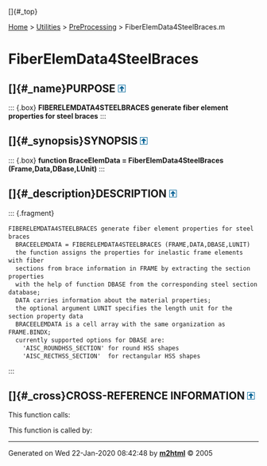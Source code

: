 []{#_top}

<div>

[Home](../../FEDEASLab.html) \> [Utilities](../FEDEASLab.html) \>
[PreProcessing](FEDEASLab.html) \> FiberElemData4SteelBraces.m

</div>

# FiberElemData4SteelBraces

## []{#_name}PURPOSE [![\^](../../up.png)](#_top)

::: {.box}
**FIBERELEMDATA4STEELBRACES generate fiber element properties for steel
braces**
:::

## []{#_synopsis}SYNOPSIS [![\^](../../up.png)](#_top)

::: {.box}
**function BraceElemData = FiberElemData4SteelBraces
(Frame,Data,DBase,LUnit)**
:::

## []{#_description}DESCRIPTION [![\^](../../up.png)](#_top)

::: {.fragment}
``` {.comment}
FIBERELEMDATA4STEELBRACES generate fiber element properties for steel braces
  BRACEELEMDATA = FIBERELEMDATA4STEELBRACES (FRAME,DATA,DBASE,LUNIT)
  the function assigns the properties for inelastic frame elements with fiber
  sections from brace information in FRAME by extracting the section properties
  with the help of function DBASE from the corresponding steel section database;
  DATA carries information about the material properties;
  the optional argument LUNIT specifies the length unit for the section property data
  BRACEELEMDATA is a cell array with the same organization as FRAME.BINDX;
  currently supported options for DBASE are:
    'AISC_ROUNDHSS_SECTION' for round HSS shapes
    'AISC_RECTHSS_SECTION'  for rectangular HSS shapes
```
:::

## []{#_cross}CROSS-REFERENCE INFORMATION [![\^](../../up.png)](#_top)

This function calls:

This function is called by:

------------------------------------------------------------------------

Generated on Wed 22-Jan-2020 08:42:48 by
**[m2html](http://www.artefact.tk/software/matlab/m2html/ "Matlab Documentation in HTML")**
© 2005

